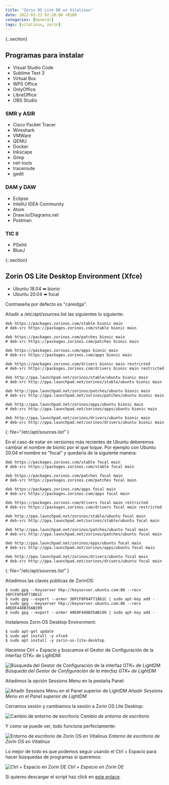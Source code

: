 ```yaml
---
title: "Zorin OS Lite DE en Vitalinux"
date: 2022-03-23 02:20:00 +0100
categories: [General]
tags: [vitalinux, zorin]
---
```


{:.section}
## Programas para instalar

- Visual Studio Code
- Sublime Text 3
- Virtual Box
- WPS Office
- OnlyOffice
- LibreOffice
- OBS Studio

### SMR y ASIR

- Cisco Packet Tracer
- Wireshark
- VMWare
- QEMU
- Docker
- Inkscape
- Gimp
- net-tools
- traceroute
- gedit

### DAM y DAW

- Eclipse
- IntelliJ IDEA Community
- Atom
- Draw.io/Diagrams.net
- Postman

### TIC II

- PSeInt
- BlueJ

{:.section}
## Zorin OS Lite Desktop Environment (Xfce)

- Ubuntu 18.04 ➡ bionic
- Ubuntu 20.04 ➡ focal

Contraseña por defecto es "careidga".

Añadir a /etc/apt/sources.list las siguientes lo siguiente:

```shell
deb https://packages.zorinos.com/stable bionic main
# deb-src https://packages.zorinos.com/stable bionic main

deb https://packages.zorinos.com/patches bionic main
# deb-src https://packages.zorinos.com/patches bionic main

deb https://packages.zorinos.com/apps bionic main
# deb-src https://packages.zorinos.com/apps bionic main

deb https://packages.zorinos.com/drivers bionic main restricted
# deb-src https://packages.zorinos.com/drivers bionic main restricted

deb http://ppa.launchpad.net/zorinos/stable/ubuntu bionic main
# deb-src http://ppa.launchpad.net/zorinos/stable/ubuntu bionic main

deb http://ppa.launchpad.net/zorinos/patches/ubuntu bionic main
# deb-src http://ppa.launchpad.net/zorinos/patches/ubuntu bionic main

deb http://ppa.launchpad.net/zorinos/apps/ubuntu bionic main
# deb-src http://ppa.launchpad.net/zorinos/apps/ubuntu bionic main

deb http://ppa.launchpad.net/zorinos/drivers/ubuntu bionic main
# deb-src http://ppa.launchpad.net/zorinos/drivers/ubuntu bionic main
```
{: file="/etc/apt/sources.list" }

En el caso de estar en versiones más recientes de Ubuntu deberemos cambiar el nombre de bionic por el que toque. Por ejemplo con Ubuntu 20.04 el nombre es "focal" y quedaría de la siguiente manera:

```shell
deb https://packages.zorinos.com/stable focal main
# deb-src https://packages.zorinos.com/stable focal main

deb https://packages.zorinos.com/patches focal main
# deb-src https://packages.zorinos.com/patches focal main

deb https://packages.zorinos.com/apps focal main
# deb-src https://packages.zorinos.com/apps focal main

deb https://packages.zorinos.com/drivers focal main restricted
# deb-src https://packages.zorinos.com/drivers focal main restricted

deb http://ppa.launchpad.net/zorinos/stable/ubuntu focal main
# deb-src http://ppa.launchpad.net/zorinos/stable/ubuntu focal main

deb http://ppa.launchpad.net/zorinos/patches/ubuntu focal main
# deb-src http://ppa.launchpad.net/zorinos/patches/ubuntu focal main

deb http://ppa.launchpad.net/zorinos/apps/ubuntu focal main
# deb-src http://ppa.launchpad.net/zorinos/apps/ubuntu focal main

deb http://ppa.launchpad.net/zorinos/drivers/ubuntu focal main
# deb-src http://ppa.launchpad.net/zorinos/drivers/ubuntu focal main
```
{: file="/etc/apt/sources.list" }

Añadimos las claves públicas de ZorinOS:

```console
$ sudo gpg --keyserver hkp://keyserver.ubuntu.com:80 --recv 30FCF8F64F71B61C
$ sudo gpg --export --armor 30FCF8F64F71B61C | sudo apt-key add -
$ sudo gpg --keyserver hkp://keyserver.ubuntu.com:80 --recv 40E0F448B35AB199
$ sudo gpg --export --armor 40E0F448B35AB199 | sudo apt-key add -
```

Instalamos Zorin OS Desktop Environment:

```console
$ sudo apt-get update
$ sudo apt install -y xfce4
$ sudo apt install -y zorin-os-lite-desktop
```

Hacemos Ctrl + Espacio y buscamos el Gestor de Configuración de la interfaz GTK+ de LightDM:

![Búsqueda del Gestor de Configuración de la interfaz GTK+ de LightDM](/assets/img/zorin-vitalinux/configuracionLightdm.png)
_Búsqueda del Gestor de Configuración de la interfaz GTK+ de LightDM_

Añadimos la opción Sessions Menu en la pestaña Panel:

![Añadir Sessions Menu en el Panel superior de LightDM](/assets/img/zorin-vitalinux/sessionsMenu.png)
_Añadir Sessions Menu en el Panel superior de LightDM_

Cerramos sesión y cambiamos la sesión a Zorin OS Lite Desktop:

![Cambio de entorno de escritorio](/assets/img/zorin-vitalinux/lightdm.png)
_Cambio de entorno de escritorio_

Y como se puede ver, todo funciona perfectamente:

![Entorno de escritorio de Zorin OS en Vitalinux](/assets/img/zorin-vitalinux/holaVitalinux.png)
_Entorno de escritorio de Zorin OS en Vitalinux_

Lo mejor de todo es que podemos seguir usando el Ctrl + Espacio para hacer búsquedas de programas si queremos:

![Ctrl + Espacio en Zorin DE](/assets/img/zorin-vitalinux/ctrlSpace.png)
_Ctrl + Espacio en Zorin DE_

Si quieres descargar el script haz click en [este enlace](/assets/scripts/instalarZorinOsEnVitalinux.sh).

<!--
## Instalar Cinnamon (Xfce)

```console
sudo add-apt-repository ppa:embrosyn/cinnamon
sudo apt install cinnamon-desktop-environment
sudo apt install cinnamon
sudo apt install cinnamon-core
sudo add-apt-repository ppa:embrosyn/xapps
```
-->